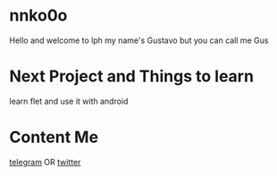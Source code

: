 # nnko0o 
Hello and welcome to lph my name's Gustavo but you can call me Gus 

# Next Project and Things to learn
learn flet and use it with android

# Content Me 
[telegram](https://t.me/nnk0o) OR 
[twitter](https://twitter.com/PuckKintaro)
